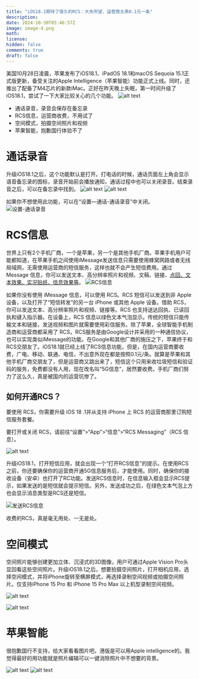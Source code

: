 ```yaml
---
title: "iOS18.1期待了很久的RCS：大失所望，运营商太黑0.1元一条"
description: 
date: 2024-10-30T05:46:57Z
image: image-4.png
math: 
license: 
hidden: false
comments: true
draft: false
---
```



美国10月28日凌晨，苹果发布了iOS18.1、iPadOS 18.1和macOS Sequoia 15.1正式版更新，备受关注的Apple Intelligence（苹果智能）功能正式上线。同时，还推出了配备了M4芯片的新款iMac。正好在昨天晚上失眠，第一时间升级了iOS18.1，尝试了一下大家比较关心的几个功能。
![alt text](IMG_9636.png)

- 通话录音，录音会保存在备忘录
- RCS信息，运营商收费，不用试了
- 空间模式，拍摄空间照片和视频
- 苹果智能，抱歉国行体验不了

# 通话录音

升级iOS18.1之后，这个功能默认是打开。打电话的时候，通话页面左上角会显示语音备忘录的图标，录音开始前会播放通知，通话过程中也可以关闭录音。结束录音之后，可以在备忘录中找到。
![alt text](IMG_9656.png)
![alt text](IMG_9641.png)

如果你不想使用此功能，可以在“设置—通话-通话录音”中关闭。
![设置-通话录音](IMG_9657.png)


# RCS信息

世界上只有2个手机厂商，一个是苹果，另一个是其他手机厂商。苹果手机用户可能都知道，在苹果手机之间使用iMessage发送信息只需要使用蜂窝网路或者无线局域网，无需使用运营商的短信服务，这样也就不会产生短信费用。通过Message 信息，你可以发送文本、高分辨率照片和视频、文稿、链接、[点回、文本效果、实况贴纸、信息效果等](https://support.apple.com/104970)。
![RCS信息](IMG_9645.jpeg)

如果你没有使用 iMessage 信息，可以使用 RCS。RCS 短信可以发送到非 Apple 设备，以及打开了“短信转发”的另一台 iPhone 或其他 Apple 设备。借助 RCS，你可以发送文本、高分辨率照片和视频、链接等。RCS 也支持送达回执、已读回执和键入指示器。在设备上，RCS 信息以绿色文本气泡显示。传统的短信只能传输文本和链接，发送视频和图片就需要使用彩信服务。除了苹果，全球智能手机制造商和运营商都采用了 RCS，RCS服务是由Google设计并采用的一种通信协议，也可以实现类似iMessage的功能。在Google和其他厂商的施压之下，苹果终于和RCS交朋友了。iOS18.1就已经上线了RCS信息功能，但是，在国内运营商要收费，广电、移动、联通、电信，不出意外现在都是按照0.1元/条。就算是苹果和其他手机厂商交朋友了，但是运营商又跳出来了，短信这个只用来收垃圾短信和验证码的服务，免费都没有人用，现在改名叫“5G信息”，居然要收费。手机厂商们努力了这么久，真是被国内的运营坑惨了。

## 如何开通RCS？

要使用 RCS，你需要升级 iOS 18 .1并从支持 iPhone 上 RCS 的运营商那里订购短信服务套餐。

要打开或关闭 RCS，请前往“设置”>“App”>“信息”>“RCS Messaging”（RCS 信息）。

![alt text](IMG_9646.png)

升级iOS18.1，打开短信应用，就会出现一个“打开RCS信息”的提示。在使用RCS之前，你还要确保你的运营商开通5G信息服务后，才能使用。同时，确保你的接收设备（安卓）也打开了RC功能。发送RCS信息时，在信息输入框会显示RCS提示，如果发送的是短信就会提示短信。另外，发送成功之后，在绿色文本气泡上方也会显示消息类型是RCS还是短信。

![发送RCS信息](IMG_9655.png)

收费的RCS，真是毫无用处、一无是处。

# 空间模式

空间照片能够创建更加立体、沉浸式的3D图像，用户可通过Apple Vision Pro头显回看这些空间照片。升级iOS18.1之后，想要拍摄空间照片，打开相机应用，选择空间模式，并将iPhone旋转至横屏模式，再选择录制空间视频或拍摄空间照片。仅支持iPhone 15 Pro 和 iPhone 15 Pro Max 以上机型录制空间视频。

![alt text](IMG_9636-1.png)

![alt text](image-2.png)

# 苹果智能

很抱歉国行不支持，给大家看看图片吧。港版是可以用Apple intelligence的。我觉得最好的用功能就是照片编辑可以一键消除照片中不想要的背景。

![alt text](image.png)
![alt text](image-1.png)